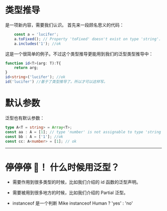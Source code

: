 # 类型推导

是一项新内容，需要我们认识。
首先来一段顾名思义的代码：

``` typescript
    const a = 'lucifer';
    a.toFixed(); // Property 'toFixed' doesn't exist on type 'string'.
    a.includes('1'); //ok
```

这是一个很简单的例子。不过这个类型推导更能用到我们的泛型类型推导中：

``` typescript
function id<T>(arg: T):T{
    return arg;
}
id<string>('lucifer'); //ok
id('lucifer') //基于了类型推导了。所以才可以这样写。
```

# 默认参数

泛型也有默认参数：
```typescript 
type A<T = string> = Array<T>; 
const aa : A = [1]; // type 'number' is not assignable to type 'string'.
const bb : A = ['1']; //ok
const cc: A<number> = [1]; // ok
```

---

# 停停停 🤚！ 什么时候用泛型？

* 需要作用到很多类型的时候，比如我们介绍的 id 函数的泛型声明。
* 需要被用到很多地方的时候，比如我们介绍的 Partial 泛型。

* instanceof 是一个判断 Mike instanceof Human ? 'yes' : 'no' 
